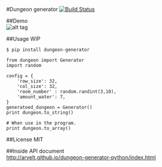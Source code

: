 #Dungeon generator [![Build Status](https://travis-ci.org/arvelt/dungeon-generator-python.svg?branch=master)](https://travis-ci.org/arvelt/dungeon-generator-python)

##Demo  
![alt tag](https://raw.github.com/arvelt/dungeon-generator-python/master/examples/demo.gif)

##Usage
WIP
```
$ pip install dungeon-generator
```

```
from dungeon import Generator
import random

config = {
    'row_size': 32,
    'col_size': 32,
    'room_number' : random.randint(3,10),
    'amount_water': 7,
}
generatoed_dungeon = Generator()
print dungeon.to_string()

# When use in the program.
print dungeon.to_array()
```

##License
MIT

##Inside API document  
http://arvelt.github.io/dungeon-generator-python/index.html
